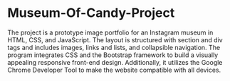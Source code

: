 # Museum-Of-Candy-Project

The project is a prototype image portfolio for an Instagram museum in HTML, CSS, and JavaScript. The layout is structured with section and div tags and includes images, links and lists, and collapsible navigation. The program integrates CSS and the Bootstrap framework to build a visually appealing responsive front-end design. Additionally, it utilizes the Google Chrome Developer Tool to make the website compatible with all devices. 
